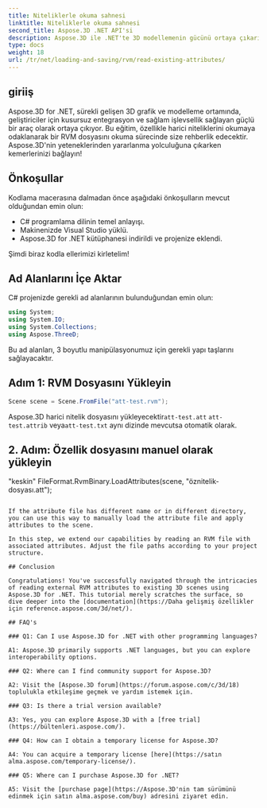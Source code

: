 ```yaml
---
title: Niteliklerle okuma sahnesi
linktitle: Niteliklerle okuma sahnesi
second_title: Aspose.3D .NET API'si
description: Aspose.3D ile .NET'te 3D modellemenin gücünü ortaya çıkarın. Sahneleri zahmetsizce yükleyin, kaydedin ve değiştirin. Sınırsız olasılıklar dünyasına dalın.
type: docs
weight: 18
url: /tr/net/loading-and-saving/rvm/read-existing-attributes/
---
```

## giriiş

Aspose.3D for .NET, sürekli gelişen 3D grafik ve modelleme ortamında, geliştiriciler için kusursuz entegrasyon ve sağlam işlevsellik sağlayan güçlü bir araç olarak ortaya çıkıyor. Bu eğitim, özellikle harici niteliklerini okumaya odaklanarak bir RVM dosyasını okuma sürecinde size rehberlik edecektir. Aspose.3D'nin yeteneklerinden yararlanma yolculuğuna çıkarken kemerlerinizi bağlayın!

## Önkoşullar

Kodlama macerasına dalmadan önce aşağıdaki önkoşulların mevcut olduğundan emin olun:

- C# programlama dilinin temel anlayışı.
- Makinenizde Visual Studio yüklü.
- Aspose.3D for .NET kütüphanesi indirildi ve projenize eklendi.

Şimdi biraz kodla ellerimizi kirletelim!

## Ad Alanlarını İçe Aktar

C# projenizde gerekli ad alanlarının bulunduğundan emin olun:

```csharp
using System;
using System.IO;
using System.Collections;
using Aspose.ThreeD;
```

Bu ad alanları, 3 boyutlu manipülasyonumuz için gerekli yapı taşlarını sağlayacaktır.



## Adım 1: RVM Dosyasını Yükleyin
```csharp
Scene scene = Scene.FromFile("att-test.rvm");
```

Aspose.3D harici nitelik dosyasını yükleyecektir`att-test.att` `att-test.attrib` veya`att-test.txt` aynı dizinde mevcutsa otomatik olarak.


## 2. Adım: Özellik dosyasını manuel olarak yükleyin

"keskin"
FileFormat.RvmBinary.LoadAttributes(scene, "öznitelik-dosyası.att");
```

If the attribute file has different name or in different directory, you can use this way to manually load the attribute file and apply attributes to the scene.

In this step, we extend our capabilities by reading an RVM file with associated attributes. Adjust the file paths according to your project structure.

## Conclusion

Congratulations! You've successfully navigated through the intricacies of reading external RVM attributes to existing 3D scenes using Aspose.3D for .NET. This tutorial merely scratches the surface, so dive deeper into the [documentation](https://Daha gelişmiş özellikler için reference.aspose.com/3d/net/).

## FAQ's

### Q1: Can I use Aspose.3D for .NET with other programming languages?

A1: Aspose.3D primarily supports .NET languages, but you can explore interoperability options.

### Q2: Where can I find community support for Aspose.3D?

A2: Visit the [Aspose.3D forum](https://forum.aspose.com/c/3d/18) toplulukla etkileşime geçmek ve yardım istemek için.

### Q3: Is there a trial version available?

A3: Yes, you can explore Aspose.3D with a [free trial](https://bültenleri.aspose.com/).

### Q4: How can I obtain a temporary license for Aspose.3D?

A4: You can acquire a temporary license [here](https://satın alma.aspose.com/temporary-license/).

### Q5: Where can I purchase Aspose.3D for .NET?

A5: Visit the [purchase page](https://Aspose.3D'nin tam sürümünü edinmek için satın alma.aspose.com/buy) adresini ziyaret edin.
